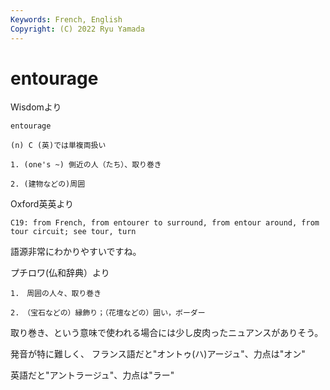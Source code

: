 ```yaml
---
Keywords: French, English
Copyright: (C) 2022 Ryu Yamada
---
```



# entourage

Wisdomより

```
entourage

(n) C (英)では単複両扱い

1. (one's ~) 側近の人（たち）、取り巻き

2. (建物などの)周囲
```


Oxford英英より

```
C19: from French, from entourer to surround, from entour around, from tour circuit; see tour, turn
```
語源非常にわかりやすいですね。

プチロワ(仏和辞典）より

```
1.　周囲の人々、取り巻き

2.　（宝石などの）縁飾り；（花壇などの）囲い，ボーダー
```

取り巻き、という意味で使われる場合には少し皮肉ったニュアンスがありそう。





発音が特に難しく、
フランス語だと"オントゥ(ハ)アージュ"、力点は"オン"

英語だと"アントラージュ"、力点は"ラー"
